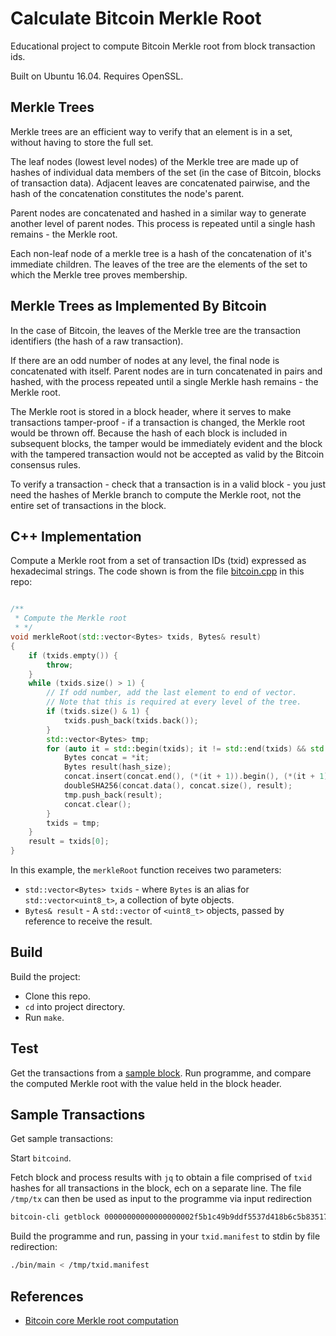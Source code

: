 Calculate Bitcoin Merkle Root
=============================
Educational project to compute Bitcoin Merkle root from block transaction ids.

Built on Ubuntu 16.04. Requires OpenSSL.

Merkle Trees
------------
Merkle trees are an efficient way to verify that an element is in a set, without having to store the full set.

The leaf nodes (lowest level nodes) of the Merkle tree are made up of hashes of individual data members of the set (in the case of Bitcoin, blocks of transaction data). Adjacent leaves are concatenated pairwise, and the hash of the concatenation constitutes the node's parent.

Parent nodes are concatenated and hashed in a similar way to generate another level of parent nodes. This process is repeated until a single hash remains - the Merkle root.

Each non-leaf node of a merkle tree is a hash of the concatenation of it's immediate children. The leaves of the tree are the elements of the set to which the Merkle tree proves membership.

Merkle Trees as Implemented By Bitcoin
--------------------------------------
In the case of Bitcoin, the leaves of the Merkle tree are the transaction identifiers (the hash of a raw transaction).

If there are an odd number of nodes at any level, the final node is concatenated with itself.  Parent nodes are in turn concatenated in pairs and hashed, with the process repeated until a single Merkle hash remains - the Merkle root.

The Merkle root is stored in a block header, where it serves to make transactions tamper-proof - if a transaction is changed, the Merkle root would be thrown off. Because the hash of each block is included in subsequent blocks, the tamper would be immediately evident and the block with the tampered transaction would not be accepted as valid by the Bitcoin consensus rules.

To verify a transaction - check that a transaction is in a valid block - you just need the hashes of Merkle branch to compute the Merkle root, not the entire set of transactions in the block. 

C++ Implementation
------------------

Compute a Merkle root from a set of transaction IDs (txid) expressed as hexadecimal strings. The code shown is from the file [bitcoin.cpp][3] in this repo:
```c++

/**
 * Compute the Merkle root 
 * */
void merkleRoot(std::vector<Bytes> txids, Bytes& result)
{
	if (txids.empty()) {
		throw;
	}
	while (txids.size() > 1) {
		// If odd number, add the last element to end of vector.
		// Note that this is required at every level of the tree.
		if (txids.size() & 1) {
			txids.push_back(txids.back());
		}
		std::vector<Bytes> tmp;
		for (auto it = std::begin(txids); it != std::end(txids) && std::next(it) != txids.end(); it += 2) {
			Bytes concat = *it;
			Bytes result(hash_size);
			concat.insert(concat.end(), (*(it + 1)).begin(), (*(it + 1)).end());
			doubleSHA256(concat.data(), concat.size(), result);
			tmp.push_back(result);
			concat.clear();
		}
		txids = tmp;
	}
	result = txids[0];
}

```
In this example, the `merkleRoot` function receives two parameters:

* `std::vector<Bytes> txids` - where `Bytes` is an alias for `std::vector<uint8_t>`, a collection of byte objects.
* `Bytes& result` - A `std::vector` of `<uint8_t>` objects, passed by reference to receive the result.

Build
-----
Build the project:

* Clone this repo.
* `cd` into project directory.
* Run `make`.

Test
----
Get the transactions from a [sample block][1]. Run programme, and compare the computed Merkle root with the value held in the block header.

Sample Transactions
-------------------
Get sample transactions:

Start `bitcoind`.

Fetch block and process results with `jq` to obtain a file comprised of `txid` hashes for all transactions in the block, ech on a separate line. The file `/tmp/tx` can then be used as input to the programme via input redirection 

```bash
bitcoin-cli getblock 00000000000000000002f5b1c49b9ddf5537d418b6c5b835172b3987a09a4b13 | jq -r '.tx[]' > /tmp/txid.manifest
```

Build the programme and run, passing in your `txid.manifest` to stdin by file redirection:

```bash
./bin/main < /tmp/txid.manifest
```
References
----------
* [Bitcoin core Merkle root computation][2]


[1]: https://www.blockchain.com/btc/block/00000000000000000002f5b1c49b9ddf5537d418b6c5b835172b3987a09a4b13
[2]: https://github.com/bitcoin/bitcoin/blob/master/src/consensus/merkle.cpp
[3]: bitcoin.cpp
